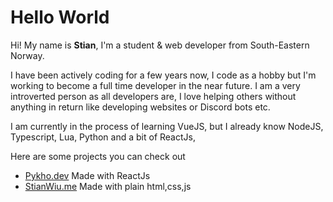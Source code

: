 # Hello World

Hi! My name is **Stian**, I'm a student & web developer from South-Eastern Norway.

I have been actively coding for a few years now, I code as a hobby but I'm working to become a full time developer in the near future.
I am a very introverted person as all developers are, I love helping others without anything in return like developing websites or Discord bots etc.

I am currently in the process of learning VueJS, but I already know NodeJS, Typescript, Lua, Python and a bit of ReactJs,

Here are some projects you can check out

* [Pykho.dev](https://pykho.dev) Made with ReactJs
* [StianWiu.me](https://stianwiu.me) Made with plain html,css,js

